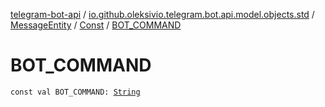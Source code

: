 [telegram-bot-api](../../../index.md) / [io.github.oleksivio.telegram.bot.api.model.objects.std](../../index.md) / [MessageEntity](../index.md) / [Const](index.md) / [BOT_COMMAND](./-b-o-t_-c-o-m-m-a-n-d.md)

# BOT_COMMAND

`const val BOT_COMMAND: `[`String`](https://kotlinlang.org/api/latest/jvm/stdlib/kotlin/-string/index.html)